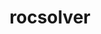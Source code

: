 ---
title: "rocsolver"
layout: cache
categories: [package, develop]
meta: {"versions": ["5.4.3", "5.5.1"], "compilers": ["gcc@=11.1.0"], "oss": ["ubuntu20.04"], "platforms": ["linux"], "targets": ["x86_64_v3"], "stacks": ["e4s", "root"], "num_specs": 21, "num_specs_by_stack": {"root": 21, "e4s": 8}}
spec_details: [{"hash": "gzvu27nnpvvhyx3jojygwzxt5s23gfbd", "compiler": "gcc@=11.1.0", "versions": ["5.5.1"], "os": "ubuntu20.04", "platform": "linux", "target": "x86_64_v3", "variants": ["amdgpu_target=gfx90a", "build_system=cmake", "build_type=Release", "generator=make", "~ipo", "+optimal", "patches=8067bfb"], "stacks": ["root"], "size": "-", "tarball": "https://binaries.spack.io/develop/build_cache/linux-ubuntu20.04-x86_64_v3/gcc-11.1.0/rocsolver-5.5.1/linux-ubuntu20.04-x86_64_v3-gcc-11.1.0-rocsolver-5.5.1-gzvu27nnpvvhyx3jojygwzxt5s23gfbd.spack"}, {"hash": "emjw7fvvvwmzr5q7rewb5b23l65noao4", "compiler": "gcc@=11.1.0", "versions": ["5.4.3"], "os": "ubuntu20.04", "platform": "linux", "target": "x86_64_v3", "variants": ["amdgpu_target=gfx90a", "build_system=cmake", "build_type=Release", "generator=make", "~ipo", "+optimal", "patches=8067bfb"], "stacks": ["root"], "size": "-", "tarball": "https://binaries.spack.io/develop/build_cache/linux-ubuntu20.04-x86_64_v3/gcc-11.1.0/rocsolver-5.4.3/linux-ubuntu20.04-x86_64_v3-gcc-11.1.0-rocsolver-5.4.3-emjw7fvvvwmzr5q7rewb5b23l65noao4.spack"}, {"hash": "mgyt7nut3sijp6xghjrrh5e65asnizhe", "compiler": "gcc@=11.1.0", "versions": ["5.4.3"], "os": "ubuntu20.04", "platform": "linux", "target": "x86_64_v3", "variants": ["amdgpu_target=gfx90a", "build_system=cmake", "build_type=Release", "generator=make", "~ipo", "+optimal", "patches=8067bfb"], "stacks": ["root"], "size": "-", "tarball": "https://binaries.spack.io/develop/build_cache/linux-ubuntu20.04-x86_64_v3/gcc-11.1.0/rocsolver-5.4.3/linux-ubuntu20.04-x86_64_v3-gcc-11.1.0-rocsolver-5.4.3-mgyt7nut3sijp6xghjrrh5e65asnizhe.spack"}, {"hash": "rnzxpbnz2rh4w6yid3g75bnim7hk56bc", "compiler": "gcc@=11.1.0", "versions": ["5.4.3"], "os": "ubuntu20.04", "platform": "linux", "target": "x86_64_v3", "variants": ["amdgpu_target=gfx90a", "build_system=cmake", "build_type=Release", "generator=make", "~ipo", "+optimal", "patches=8067bfb"], "stacks": ["root"], "size": "-", "tarball": "https://binaries.spack.io/develop/build_cache/linux-ubuntu20.04-x86_64_v3/gcc-11.1.0/rocsolver-5.4.3/linux-ubuntu20.04-x86_64_v3-gcc-11.1.0-rocsolver-5.4.3-rnzxpbnz2rh4w6yid3g75bnim7hk56bc.spack"}, {"hash": "ps2qyml5pcqocpoqx6k4k52dhjaz4bwj", "compiler": "gcc@=11.1.0", "versions": ["5.4.3"], "os": "ubuntu20.04", "platform": "linux", "target": "x86_64_v3", "variants": ["amdgpu_target=gfx90a", "build_system=cmake", "build_type=Release", "generator=make", "~ipo", "+optimal", "patches=8067bfb"], "stacks": ["root"], "size": "-", "tarball": "https://binaries.spack.io/develop/build_cache/linux-ubuntu20.04-x86_64_v3/gcc-11.1.0/rocsolver-5.4.3/linux-ubuntu20.04-x86_64_v3-gcc-11.1.0-rocsolver-5.4.3-ps2qyml5pcqocpoqx6k4k52dhjaz4bwj.spack"}, {"hash": "i4xl523zmhogdvbhvunpyyihtyeulvvl", "compiler": "gcc@=11.1.0", "versions": ["5.5.1"], "os": "ubuntu20.04", "platform": "linux", "target": "x86_64_v3", "variants": ["amdgpu_target=gfx90a", "build_system=cmake", "build_type=Release", "generator=make", "~ipo", "+optimal", "patches=8067bfb"], "stacks": ["root", "e4s"], "size": "-", "tarball": "https://binaries.spack.io/develop/build_cache/linux-ubuntu20.04-x86_64_v3/gcc-11.1.0/rocsolver-5.5.1/linux-ubuntu20.04-x86_64_v3-gcc-11.1.0-rocsolver-5.5.1-i4xl523zmhogdvbhvunpyyihtyeulvvl.spack"}, {"hash": "o7ycaenyv3n4kguzwgwjiy5ao5lfessm", "compiler": "gcc@=11.1.0", "versions": ["5.4.3"], "os": "ubuntu20.04", "platform": "linux", "target": "x86_64_v3", "variants": ["amdgpu_target=gfx90a", "build_system=cmake", "build_type=Release", "generator=make", "~ipo", "+optimal", "patches=8067bfb"], "stacks": ["root"], "size": "-", "tarball": "https://binaries.spack.io/develop/build_cache/linux-ubuntu20.04-x86_64_v3/gcc-11.1.0/rocsolver-5.4.3/linux-ubuntu20.04-x86_64_v3-gcc-11.1.0-rocsolver-5.4.3-o7ycaenyv3n4kguzwgwjiy5ao5lfessm.spack"}, {"hash": "sbes46ydv6i4wyx4sie4gafv5cpckmwn", "compiler": "gcc@=11.1.0", "versions": ["5.4.3"], "os": "ubuntu20.04", "platform": "linux", "target": "x86_64_v3", "variants": ["amdgpu_target=gfx90a", "build_system=cmake", "build_type=Release", "generator=make", "~ipo", "+optimal", "patches=8067bfb"], "stacks": ["root"], "size": "-", "tarball": "https://binaries.spack.io/develop/build_cache/linux-ubuntu20.04-x86_64_v3/gcc-11.1.0/rocsolver-5.4.3/linux-ubuntu20.04-x86_64_v3-gcc-11.1.0-rocsolver-5.4.3-sbes46ydv6i4wyx4sie4gafv5cpckmwn.spack"}, {"hash": "hnbe7hn4ykpccxce4dtb4dsoqkjspqza", "compiler": "gcc@=11.1.0", "versions": ["5.4.3"], "os": "ubuntu20.04", "platform": "linux", "target": "x86_64_v3", "variants": ["amdgpu_target=gfx90a", "build_system=cmake", "build_type=Release", "generator=make", "~ipo", "+optimal", "patches=8067bfb"], "stacks": ["root"], "size": "-", "tarball": "https://binaries.spack.io/develop/build_cache/linux-ubuntu20.04-x86_64_v3/gcc-11.1.0/rocsolver-5.4.3/linux-ubuntu20.04-x86_64_v3-gcc-11.1.0-rocsolver-5.4.3-hnbe7hn4ykpccxce4dtb4dsoqkjspqza.spack"}, {"hash": "qnzbpictxdwst4cqdt4ld7i5qb2oythi", "compiler": "gcc@=11.1.0", "versions": ["5.5.1"], "os": "ubuntu20.04", "platform": "linux", "target": "x86_64_v3", "variants": ["amdgpu_target=gfx90a", "build_system=cmake", "build_type=Release", "generator=make", "~ipo", "+optimal", "patches=8067bfb"], "stacks": ["root", "e4s"], "size": "-", "tarball": "https://binaries.spack.io/develop/build_cache/linux-ubuntu20.04-x86_64_v3/gcc-11.1.0/rocsolver-5.5.1/linux-ubuntu20.04-x86_64_v3-gcc-11.1.0-rocsolver-5.5.1-qnzbpictxdwst4cqdt4ld7i5qb2oythi.spack"}, {"hash": "rl4loh3ou3rcldzm3lwjlgcrk2sbwwge", "compiler": "gcc@=11.1.0", "versions": ["5.4.3"], "os": "ubuntu20.04", "platform": "linux", "target": "x86_64_v3", "variants": ["amdgpu_target=gfx90a", "build_system=cmake", "build_type=Release", "generator=make", "~ipo", "+optimal", "patches=8067bfb"], "stacks": ["root"], "size": "-", "tarball": "https://binaries.spack.io/develop/build_cache/linux-ubuntu20.04-x86_64_v3/gcc-11.1.0/rocsolver-5.4.3/linux-ubuntu20.04-x86_64_v3-gcc-11.1.0-rocsolver-5.4.3-rl4loh3ou3rcldzm3lwjlgcrk2sbwwge.spack"}, {"hash": "5d47f7qjqaiu475plmfk45ddgbwjev22", "compiler": "gcc@=11.1.0", "versions": ["5.5.1"], "os": "ubuntu20.04", "platform": "linux", "target": "x86_64_v3", "variants": ["amdgpu_target=gfx90a", "build_system=cmake", "build_type=Release", "generator=make", "~ipo", "+optimal", "patches=8067bfb"], "stacks": ["root", "e4s"], "size": "-", "tarball": "https://binaries.spack.io/develop/build_cache/linux-ubuntu20.04-x86_64_v3/gcc-11.1.0/rocsolver-5.5.1/linux-ubuntu20.04-x86_64_v3-gcc-11.1.0-rocsolver-5.5.1-5d47f7qjqaiu475plmfk45ddgbwjev22.spack"}, {"hash": "6t43vdtjbbpoatncjegxctpcpngro6zs", "compiler": "gcc@=11.1.0", "versions": ["5.5.1"], "os": "ubuntu20.04", "platform": "linux", "target": "x86_64_v3", "variants": ["amdgpu_target=gfx90a", "build_system=cmake", "build_type=Release", "generator=make", "~ipo", "+optimal", "patches=8067bfb"], "stacks": ["root", "e4s"], "size": "-", "tarball": "https://binaries.spack.io/develop/build_cache/linux-ubuntu20.04-x86_64_v3/gcc-11.1.0/rocsolver-5.5.1/linux-ubuntu20.04-x86_64_v3-gcc-11.1.0-rocsolver-5.5.1-6t43vdtjbbpoatncjegxctpcpngro6zs.spack"}, {"hash": "6g3wpf2tom47iahchfakdwcchtcwp2vu", "compiler": "gcc@=11.1.0", "versions": ["5.4.3"], "os": "ubuntu20.04", "platform": "linux", "target": "x86_64_v3", "variants": ["amdgpu_target=gfx90a", "build_system=cmake", "build_type=Release", "generator=make", "~ipo", "+optimal", "patches=8067bfb"], "stacks": ["root"], "size": "-", "tarball": "https://binaries.spack.io/develop/build_cache/linux-ubuntu20.04-x86_64_v3/gcc-11.1.0/rocsolver-5.4.3/linux-ubuntu20.04-x86_64_v3-gcc-11.1.0-rocsolver-5.4.3-6g3wpf2tom47iahchfakdwcchtcwp2vu.spack"}, {"hash": "vljhqs3vb6ogct44kxc7kmgip2cpexlo", "compiler": "gcc@=11.1.0", "versions": ["5.4.3"], "os": "ubuntu20.04", "platform": "linux", "target": "x86_64_v3", "variants": ["amdgpu_target=gfx90a", "build_system=cmake", "build_type=Release", "generator=make", "~ipo", "+optimal", "patches=8067bfb"], "stacks": ["root"], "size": "-", "tarball": "https://binaries.spack.io/develop/build_cache/linux-ubuntu20.04-x86_64_v3/gcc-11.1.0/rocsolver-5.4.3/linux-ubuntu20.04-x86_64_v3-gcc-11.1.0-rocsolver-5.4.3-vljhqs3vb6ogct44kxc7kmgip2cpexlo.spack"}, {"hash": "cfhcj6yngmk3ldxnzijxugx25mbsu5ep", "compiler": "gcc@=11.1.0", "versions": ["5.5.1"], "os": "ubuntu20.04", "platform": "linux", "target": "x86_64_v3", "variants": ["amdgpu_target=gfx90a", "build_system=cmake", "build_type=Release", "generator=make", "~ipo", "+optimal", "patches=8067bfb"], "stacks": ["root", "e4s"], "size": "-", "tarball": "https://binaries.spack.io/develop/build_cache/linux-ubuntu20.04-x86_64_v3/gcc-11.1.0/rocsolver-5.5.1/linux-ubuntu20.04-x86_64_v3-gcc-11.1.0-rocsolver-5.5.1-cfhcj6yngmk3ldxnzijxugx25mbsu5ep.spack"}, {"hash": "dzg7bpsocqjnabuf27z45ezws4kjyzmc", "compiler": "gcc@=11.1.0", "versions": ["5.5.1"], "os": "ubuntu20.04", "platform": "linux", "target": "x86_64_v3", "variants": ["amdgpu_target=gfx90a", "build_system=cmake", "build_type=Release", "generator=make", "~ipo", "+optimal", "patches=8067bfb"], "stacks": ["root", "e4s"], "size": "-", "tarball": "https://binaries.spack.io/develop/build_cache/linux-ubuntu20.04-x86_64_v3/gcc-11.1.0/rocsolver-5.5.1/linux-ubuntu20.04-x86_64_v3-gcc-11.1.0-rocsolver-5.5.1-dzg7bpsocqjnabuf27z45ezws4kjyzmc.spack"}, {"hash": "onsuoblcqef5aq2tyrcyscbphyi34h4x", "compiler": "gcc@=11.1.0", "versions": ["5.5.1"], "os": "ubuntu20.04", "platform": "linux", "target": "x86_64_v3", "variants": ["amdgpu_target=gfx90a", "build_system=cmake", "build_type=Release", "generator=make", "~ipo", "+optimal", "patches=8067bfb"], "stacks": ["root", "e4s"], "size": "-", "tarball": "https://binaries.spack.io/develop/build_cache/linux-ubuntu20.04-x86_64_v3/gcc-11.1.0/rocsolver-5.5.1/linux-ubuntu20.04-x86_64_v3-gcc-11.1.0-rocsolver-5.5.1-onsuoblcqef5aq2tyrcyscbphyi34h4x.spack"}, {"hash": "hbbmeasnkueys4q5rvbcc7wujfg4f4tb", "compiler": "gcc@=11.1.0", "versions": ["5.5.1"], "os": "ubuntu20.04", "platform": "linux", "target": "x86_64_v3", "variants": ["amdgpu_target=gfx90a", "build_system=cmake", "build_type=Release", "generator=make", "~ipo", "+optimal", "patches=8067bfb"], "stacks": ["root", "e4s"], "size": "-", "tarball": "https://binaries.spack.io/develop/build_cache/linux-ubuntu20.04-x86_64_v3/gcc-11.1.0/rocsolver-5.5.1/linux-ubuntu20.04-x86_64_v3-gcc-11.1.0-rocsolver-5.5.1-hbbmeasnkueys4q5rvbcc7wujfg4f4tb.spack"}, {"hash": "vos3picipzazxuqoavsmplugfs2zmzqg", "compiler": "gcc@=11.1.0", "versions": ["5.5.1"], "os": "ubuntu20.04", "platform": "linux", "target": "x86_64_v3", "variants": ["amdgpu_target=gfx90a", "build_system=cmake", "build_type=Release", "generator=make", "~ipo", "+optimal", "patches=8067bfb"], "stacks": ["root"], "size": "-", "tarball": "https://binaries.spack.io/develop/build_cache/linux-ubuntu20.04-x86_64_v3/gcc-11.1.0/rocsolver-5.5.1/linux-ubuntu20.04-x86_64_v3-gcc-11.1.0-rocsolver-5.5.1-vos3picipzazxuqoavsmplugfs2zmzqg.spack"}, {"hash": "x23occ75gieen2jziytlejx2hw2evobj", "compiler": "gcc@=11.1.0", "versions": ["5.5.1"], "os": "ubuntu20.04", "platform": "linux", "target": "x86_64_v3", "variants": ["amdgpu_target=gfx90a", "build_system=cmake", "build_type=Release", "generator=make", "~ipo", "+optimal", "patches=8067bfb"], "stacks": ["root"], "size": "-", "tarball": "https://binaries.spack.io/develop/build_cache/linux-ubuntu20.04-x86_64_v3/gcc-11.1.0/rocsolver-5.5.1/linux-ubuntu20.04-x86_64_v3-gcc-11.1.0-rocsolver-5.5.1-x23occ75gieen2jziytlejx2hw2evobj.spack"}]
---